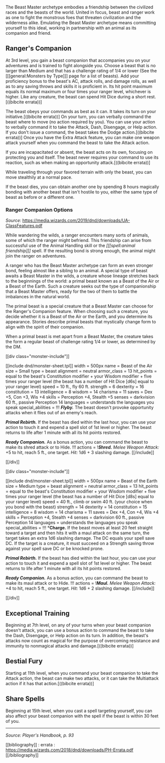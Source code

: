 The Beast Master archetype embodies a friendship between the civilized races and the beasts of the world. United in focus, beast and ranger work as one to fight the monstrous foes that threaten civilization and the wilderness alike. Emulating the Beast Master archetype means committing yourself to this ideal, working in partnership with an animal as its companion and friend.

## Ranger's Companion

At 3rd level, you gain a beast companion that accompanies you on your adventures and is trained to fight alongside you. Choose a beast that is no larger than Medium and that has a challenge rating of 1/4 or lower (See the [[[general:Monsters by Type]]] page for a list of beasts). Add your proficiency bonus to the beast's AC, attack rolls, and damage rolls, as well as to any saving throws and skills it is proficient in. Its hit point maximum equals its normal maximum or four times your ranger level, whichever is higher. Like any creature, the beast can spend Hit Dice during a short rest.[((bibcite errata))]

The beast obeys your commands as best as it can. It takes its turn on your initiative.[((bibcite errata))] On your turn, you can verbally command the beast where to move (no action required by you). You can use your action to verbally command it to take the Attack, Dash, Disengage, or Help action. If you don't issue a command, the beast takes the Dodge action.[((bibcite errata))] Once you have the Extra Attack feature, you can make one weapon attack yourself when you command the beast to take the Attack action.

If you are incapacitated or absent, the beast acts on its own, focusing on protecting you and itself. The beast never requires your command to use its reaction, such as when making an opportunity attack.[((bibcite errata))]

While traveling through your favored terrain with only the beast, you can move stealthily at a normal pace.

If the beast dies, you can obtain another one by spending 8 hours magically bonding with another beast that isn't hostile to you, either the same type of beast as before or a different one.

### Ranger Companion Options

_Source:_ <https://media.wizards.com/2019/dnd/downloads/UA-ClassFeatures.pdf>

While wandering the wilds, a ranger encounters many sorts of animals, some of which the ranger might befriend. This friendship can arise from successful use of the Animal Handling skill or the _[[[spell:animal friendship]]]_ spell. If the resulting bond is strong enough, the animal might join the ranger on adventures.

A ranger who has the Beast Master archetype can form an even stronger bond, feeling almost like a sibling to an animal. A special type of beast awaits a Beast Master in the wilds, a creature whose lineage stretches back to the beginnings of the world: a primal beast known as a Beast of the Air or a Beast of the Earth. Such a creature seeks out the type of companionship that a Beast Master offers, ready for the two of them to battle the imbalances in the natural world.

The primal beast is a special creature that a Beast Master can choose for the Ranger's Companion feature. When choosing such a creature, you decide whether it is a Beast of the Air or the Earth, and you determine its appearance. Stories describe primal beasts that mystically change form to align with the spirit of their companion.

When a primal beast is met apart from a Beast Master, the creature takes the form a regular beast of challenge rating 1/4 or lower, as determined by the DM.

[[div class="monster-include"]]

[[include dnd/monster-sheet.tpl]]
width = 500px
name = Beast of the Air
size = Small
type = beast
alignment = neutral
armor_class = 13
hit_points = equal to the beast's Constitution modifier + your Wisdom modifier + five times your ranger level (the beast has a number of Hit Dice [d6s] equal to your ranger level)
speed = 10 ft., fly 60 ft.
strength = 6
dexterity = 16
constitution = 13
intelligence = 8
wisdom = 14
charisma = 11
saves = Dex +5, Con +3, Wis +4
skills = Perception +4, Stealth +5
senses = darkvision 60 ft., passive Perception 14
languages = understands the languages you speak
special_abilities = !!!
***Flyby.*** The beast doesn't provoke opportunity attacks when it flies out of an enemy's reach.

***Primal Rebirth.*** If the beast has died within the last hour, you can use your action to touch it and expend a spell slot of 1st level or higher. The beast returns to life after 1 minute with all its hit points restored.

***Ready Companion.*** As a bonus action, you can command the beast to make its shred attack or to Hide.
!!!
actions = !***Shred.*** _Melee Weapon Attack:_ +5 to hit, reach 5 ft., one target. _Hit:_ 1d6 + 3 slashing damage.
[[/include]]

[[/div]]

[[div class="monster-include"]]

[[include dnd/monster-sheet.tpl]]
width = 500px
name = Beast of the Earth
size = Medium
type = beast
alignment = neutral
armor_class = 13
hit_points = equal to the beast's Constitution modifier + your Wisdom modifier + five times your ranger level (the beast has a number of Hit Dice [d8s] equal to your ranger level)
speed = 40 ft., climb or swim 40 ft. (your choice when you bond with the beast)
strength = 14
dexterity = 14
constitution = 15
intelligence = 8
wisdom = 14
charisma = 11
saves = Dex +4, Con +4, Wis +4
skills = Perception +4, Stealth +4
senses = darkvision 60 ft., passive Perception 14
languages = understands the languages you speak
special_abilities = !!!
***Charge.** If the beast moves at least 20 feet straight toward a target and then hits it with a maul attack on the same turn, the target takes an extra 1d6 slashing damage. The DC equals your spell save DC. If the target is a creature, it must succeed on a Strength saving throw against your spell save DC or be knocked prone.

***Primal Rebirth.*** If the beast has died within the last hour, you can use your action to touch it and expend a spell slot of 1st level or higher. The beast returns to life after 1 minute with all its hit points restored.

***Ready Companion.*** As a bonus action, you can command the beast to make its maul attack or to Hide.
!!!
actions = !***Maul.*** _Melee Weapon Attack:_ +4 to hit, reach 5 ft., one target. _Hit:_ 1d6 + 2 slashing damage.
[[/include]]

[[/div]]

## Exceptional Training

Beginning at 7th level, on any of your turns when your beast companion doesn't attack, you can use a bonus action to command the beast to take the Dash, Disengage, or Help action on its turn. In addition, the beast's attacks now count as magical for the purpose of overcoming resistance and immunity to nonmagical attacks and damage.[((bibcite errata))]

## Bestial Fury

Starting at 11th level, when you command your beast companion to take the Attack action, the beast can make two attacks, or it can take the Multiattack action if it has that action.[((bibcite errata))]

## Share Spells

Beginning at 15th level, when you cast a spell targeting yourself, you can also affect your beast companion with the spell if the beast is within 30 feet of you.

----

*Source: Player's Handbook, p. 93*

[[bibliography]]
: errata : <https://media.wizards.com/2018/dnd/downloads/PH-Errata.pdf>
[[/bibliography]]
